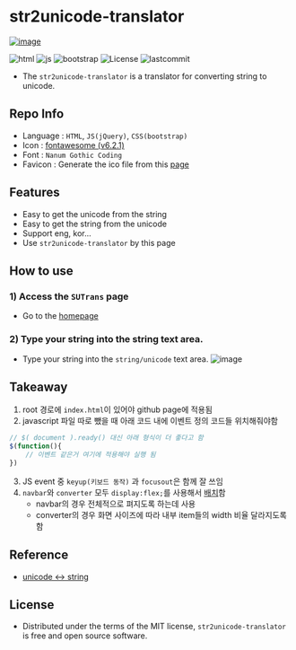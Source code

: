 # str2unicode-translator
[![image](https://user-images.githubusercontent.com/66377511/202885738-3a045696-296f-4f47-9cf5-0bc82242b385.png)](https://geongupark.github.io/str2unicode-translator/)

![html](https://img.shields.io/badge/HTML-5-red)
![js](https://img.shields.io/badge/jQuery-3.6.1-yellow)
![bootstrap](https://img.shields.io/badge/Bootstrap-5.1.3-green)
![License](https://camo.githubusercontent.com/890acbdcb87868b382af9a4b1fac507b9659d9bf/68747470733a2f2f696d672e736869656c64732e696f2f62616467652f6c6963656e73652d4d49542d626c75652e737667)
![lastcommit](https://img.shields.io/github/last-commit/geongupark/str2unicode-translator)

* The `str2unicode-translator` is a translator for converting string to unicode.
## Repo Info
* Language : `HTML`, `JS(jQuery)`, `CSS(bootstrap)`
* Icon : [fontawesome (v6.2.1)](https://fontawesome.com/icons/circle-question?s=solid&f=classic)
* Font : `Nanum Gothic Coding`
* Favicon : Generate the ico file from this [page](https://www.webestools.com/favicon-generator-online-icon-fav-convert-image-ico-img2ico-free-icon-maker-online.html)

## Features
* Easy to get the unicode from the string
* Easy to get the string from the unicode
* Support eng, kor...
* Use `str2unicode-translator` by this page

## How to use
### 1) Access the `SUTrans` page
* Go to the [homepage](https://geongupark.github.io/str2unicode-translator/)
### 2) Type your string into the string text area.
* Type your string into the `string/unicode` text area.
![image](https://user-images.githubusercontent.com/66377511/202885422-58dd8af1-d5e5-4bac-9910-5efe5d58926c.png)

## Takeaway
1. root 경로에 `index.html`이 있어야 github page에 적용됨
2. javascript 파일 따로 뺐을 때 아래 코드 내에 이벤트 정의 코드들 위치해줘야함
```javascript
// $( document ).ready() 대신 아래 형식이 더 좋다고 함
$(function(){
	// 이벤트 같은거 여기에 적용해야 실행 됨
})
```
3. JS event 중 `keyup(키보드 동작)` 과 `focusout`은 함께 잘 쓰임
4. `navbar`와 `converter` 모두 `display:flex;`를 사용해서 [배치](https://developer.mozilla.org/ko/docs/Web/CSS/flex)함
    * navbar의 경우 전체적으로 펴지도록 하는데 사용
    * converter의 경우 화면 사이즈에 따라 내부 item들의 width 비율 달라지도록 함

## Reference
* [unicode ↔ string](https://chobokkiri.tistory.com/37)

## License
* Distributed under the terms of the MIT license, `str2unicode-translator` is free and open source software.
